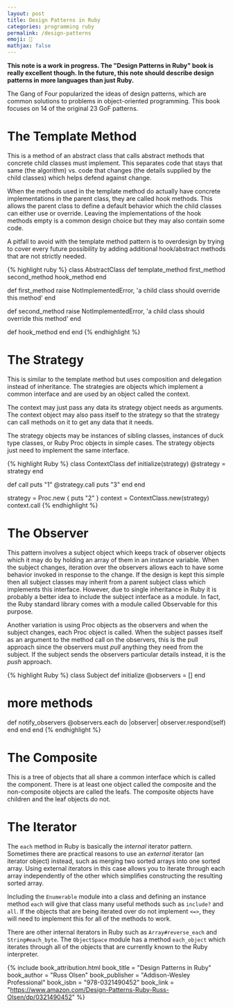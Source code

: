 ```yaml
---
layout: post
title: Design Patterns in Ruby
categories: programming ruby
permalink: /design-patterns
emoji: 🥹
mathjax: false
---
```


**This note is a work in progress. The "Design Patterns in Ruby" book is really excellent though. In the future, this note should describe design patterns in more languages than just Ruby.**

The Gang of Four popularized the ideas of design patterns, which are common solutions to problems in object-oriented programming. This book focuses on 14 of the original 23 GoF patterns.

# The Template Method

This is a method of an abstract class that calls abstract methods that concrete child classes must implement. This separates code that stays that same (the algorithm) vs. code that changes (the details supplied by the child classes) which helps defend against change.

When the methods used in the template method do actually have concrete implementations in the parent class, they are called hook methods. This allows the parent class to define a default behavior which the child classes can either use or override. Leaving the implementations of the hook methods empty is a common design choice but they may also contain some code.

A pitfall to avoid with the template method pattern is to overdesign by trying to cover every future possibility by adding additional hook/abstract methods that are not strictly needed.

{% highlight ruby %}
class AbstractClass
  def template_method
    first_method
    second_method
    hook_method
  end

  def first_method
    raise NotImplementedError, 'a child class should override this method'
  end

  def second_method
    raise NotImplementedError, 'a child class should override this method'
  end

  def hook_method
  end
end
{% endhighlight %}

# The Strategy

This is similar to the template method but uses composition and delegation instead of inheritance. The strategies are objects which implement a common interface and are used by an object called the context.

The context may just pass any data its strategy object needs as arguments. The context object may also pass itself to the strategy so that the strategy can call methods on it to get any data that it needs.

The strategy objects may be instances of sibling classes, instances of duck type classes, or Ruby Proc objects in simple cases. The strategy objects just need to implement the same interface.

{% highlight Ruby %}
class ContextClass
  def initialize(strategy)
    @strategy = strategy
  end

  def call
    puts "1"
    @strategy.call
    puts "3"
  end
end

strategy = Proc.new { puts "2" }
context = ContextClass.new(strategy)
context.call
{% endhighlight %}

# The Observer

This pattern involves a subject object which keeps track of observer objects which it may do by holding an array of them in an instance variable. When the subject changes, iteration over the observers allows each to have some behavior invoked in response to the change. If the design is kept this simple then all subject classes may inherit from a parent subject class which implements this interface. However, due to single inheritance in Ruby it is probably a better idea to include the subject interface as a module. In fact, the Ruby standard library comes with a module called Observable for this purpose.

Another variation is using Proc objects as the observers and when the subject changes, each Proc object is called. When the subject passes itself as an argument to the method call on the observers, this is the pull approach since the observers must *pull* anything they need from the subject. If the subject sends the observers particular details instead, it is the *push* approach.

{% highlight Ruby %}
class Subject
  def initialize
    @observers = []
  end

  # more methods

  def notify_observers
    @observers.each do |observer|
      observer.respond(self)
    end
  end
end
{% endhighlight %}

# The Composite

This is a tree of objects that all share a common interface which is called the component. There is at least one object called the composite and the non-composite objects are called the leafs. The composite objects have children and the leaf objects do not.

# The Iterator

The `each` method in Ruby is basically the *internal* iterator pattern. Sometimes there are practical reasons to use an *external* iterator (an iterator object) instead, such as merging two sorted arrays into one sorted array. Using external iterators in this case allows you to iterate through each array independently of the other which simplifies constructing the resulting sorted array.

Including the `Enumerable` module into a class and defining an instance method `each` will give that class many useful methods such as `include?` and `all`. If the objects that are being iterated over do not implement `<=>`, they will need to implement this for all of the methods to work.

There are other internal iterators in Ruby such as `Array#reverse_each` and `String#each_byte`. The `ObjectSpace` module has a method `each_object` which iterates through all of the objects that are currently known to the Ruby interpreter.

{% include book_attribution.html 
  book_title = "Design Patterns in Ruby"
  book_author = "Russ Olsen"
  book_publisher = "Addison-Wesley Professional"
  book_isbn = "978-0321490452"
  book_link = "https://www.amazon.com/Design-Patterns-Ruby-Russ-Olsen/dp/0321490452"
%}